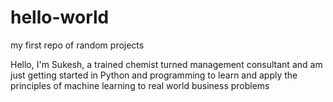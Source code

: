 # hello-world
my first repo of random projects 

Hello, 
I'm Sukesh, a trained chemist turned management consultant and am just getting started in Python and programming to learn and apply the principles of machine learning to real world business problems
